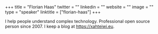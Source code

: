 +++
title = "Florian Haas"
twitter = ""
linkedin = ""
website = ""
image = ""
type = "speaker"
linktitle = ["florian-haas"]
+++

I help people understand complex technology. Professional open source person since 2007. I keep a blog at https://xahteiwi.eu.
